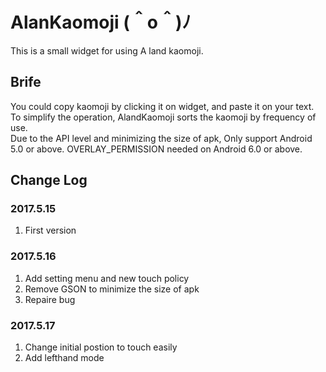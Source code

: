 # AlanKaomoji (＾o＾)ﾉ
This is a small widget for using A land kaomoji. </br>

## Brife
You could copy kaomoji by clicking it on widget, and paste it on your text. </br>
To simplify the operation, AlandKaomoji sorts the kaomoji by frequency of use. </br>
Due to the API level and minimizing the size of apk, Only support Android 5.0 or above.
OVERLAY_PERMISSION needed on Android 6.0 or above. </br>

## Change Log
### 2017.5.15
1. First version </br>
### 2017.5.16
1. Add setting menu and new touch policy </br>
2. Remove GSON to minimize the size of apk </br>
3. Repaire bug
### 2017.5.17
1. Change initial postion to touch easily </br>
2. Add lefthand mode

